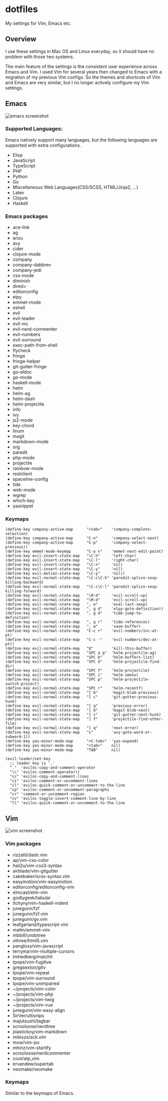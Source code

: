 # dotfiles
My settings for Vim, Emacs etc.

## Overview
I use these settings in Mac OS and Linux everyday, so it should have no problem with those two systems. 

The main feature of the settings is the consistent user experience across Emacs and Vim. I used Vim for several years then changed to Emacs with a migration of my previous Vim configs. So the themes and shortcuts of Vim and Emacs are very similar, but I no longer actively configure my Vim settings.

## Emacs

![emacs screenshot][emacs-image]

### Supported Languages:
Emacs natively support many languages, but the following languages are supported with extra configurations.
* Elisp
* JavaScript
* TypeScript
* PHP
* Python
* Go
* Miscellaneous Web Languages(CSS/SCSS, HTML/Jinja2, ...)
* Latex
* Clojure
* Haskell

### Emacs packages
* ace-link
* ag
* anzu
* avy
* cider
* clojure-mode
* company
* company-dabbrev
* company-jedi
* css-mode
* diminish
* dired+
* editorconfig
* elpy
* emmet-mode
* eshell
* evil
* evil-leader
* evil-mc
* evil-nerd-commenter
* evil-numbers
* evil-surround
* exec-path-from-shell
* flycheck
* fringe
* fringe-helper
* git-gutter-fringe
* go-eldoc
* go-mode
* haskell-mode
* helm
* helm-ag
* helm-dash
* helm-projectile
* info
* ivy
* js2-mode
* key-chord
* linum
* magit
* markdown-mode
* org
* paredit
* php-mode
* projectile
* rainbow-mode
* restclient
* spaceline-config
* tide
* web-mode
* wgrep
* which-key
* yasnippet

### Keymaps
```elisp
(define-key company-active-map      "<tab>"    'company-complete-selection)
(define-key company-active-map      "C-n"      'company-select-next)
(define-key company-active-map      "C-p"      'company-select-previous))
(define-key emmet-mode-keymap       "C-y n"    'emmet-next-edit-point)
(define-key evil-insert-state-map   "\C-h"     'left-char)
(define-key evil-insert-state-map   "\C-l"     'right-char)
(define-key evil-insert-state-map   "\C-n"     'nil)
(define-key evil-insert-state-map   "\C-y"     'nil)
(define-key evil-motion-state-map   "\C-y"     'nil))
(define-key evil-normal-state-map   "\C-c\C-h" 'paredit-splice-sexp-killing-backward)
(define-key evil-normal-state-map   "\C-c\C-l" 'paredit-splice-sexp-killing-forward)
(define-key evil-normal-state-map   "\M-d"     'evil-scroll-up)
(define-key evil-normal-state-map   "\M-d"     'evil-scroll-up)
(define-key evil-normal-state-map   ", e"      'eval-last-sexp)
(define-key evil-normal-state-map   ", g d"    'elpy-goto-definition))
(define-key evil-normal-state-map   ", g d"    'tide-jump-to-definition)
(define-key evil-normal-state-map   ", g r"    'tide-references)
(define-key evil-normal-state-map   ", w"      'save-buffer)
(define-key evil-normal-state-map   "C-c +"    'evil-numbers/inc-at-pt)
(define-key evil-normal-state-map   "C-c -"    'evil-numbers/dec-at-pt))
(define-key evil-normal-state-map   "Q"        'kill-this-buffer)
(define-key evil-normal-state-map   "SPC a g"  'helm-projectile-ag)
(define-key evil-normal-state-map   "SPC b"    'helm-buffers-list)
(define-key evil-normal-state-map   "SPC d"    'helm-projectile-find-dir)
(define-key evil-normal-state-map   "SPC f"    'helm-projectile)
(define-key evil-normal-state-map   "SPC i"    'helm-imenu)
(define-key evil-normal-state-map   "SPC p"    'helm-projectile-switch-project)
(define-key evil-normal-state-map   "SPC r"    'helm-recentf)
(define-key evil-normal-state-map   "[ b"      'magit-blob-previous)
(define-key evil-normal-state-map   "[ c"      'git-gutter:previous-hunk)
(define-key evil-normal-state-map   "[ q"      'previous-error)
(define-key evil-normal-state-map   "] b"      'magit-blob-next)
(define-key evil-normal-state-map   "] c"      'git-gutter:next-hunk)
(define-key evil-normal-state-map   "] f"      'projectile-find-other-file)
(define-key evil-normal-state-map   "] q"      'next-error)
(define-key evil-normal-state-map   "s"        'avy-goto-word-or-subword-1))
(define-key yas-minor-mode-map      "<C-tab>"  'yas-expand)
(define-key yas-minor-mode-map      "<tab>"    nil)
(define-key yas-minor-mode-map      "TAB"      nil)

(evil-leader/set-key
  ;; leader key is ','
  "."  'evilnc-copy-and-comment-operator
  "\\" 'evilnc-comment-operator))
  "cc" 'evilnc-copy-and-comment-lines
  "ci" 'evilnc-comment-or-uncomment-lines
  "cl" 'evilnc-quick-comment-or-uncomment-to-the-line
  "cp" 'evilnc-comment-or-uncomment-paragraphs
  "cr" 'comment-or-uncomment-region
  "cv" 'evilnc-toggle-invert-comment-line-by-line
  "ll" 'evilnc-quick-comment-or-uncomment-to-the-line
```

## Vim

![vim screenshot][vim-image]

### Vim packages
* rizzatti/dash.vim
* ap/vim-css-color
* hail2u/vim-css3-syntax
* airblade/vim-gitgutter
* cakebaker/scss-syntax.vim
* easymotion/vim-easymotion
* editorconfig/editorconfig-vim
* elmcast/elm-vim
* godlygeek/tabular
* itchyny/vim-haskell-indent
* junegunn/fzf
* junegunn/fzf.vim
* junegunn/gv.vim
* leafgarland/typescript-vim
* mattn/emmet-vim
* mbbill/undotree
* othree/html5.vim
* pangloss/vim-javascript
* terryma/vim-multiple-cursors
* tmhedberg/matchit
* tpope/vim-fugitive
* gregsexton/gitv
* tpope/vim-repeat
* tpope/vim-surround
* tpope/vim-unimpaired
* ~/projects/vim-color
* ~/projects/vim-php
* ~/projects/vim-twig
* ~/projects/vim-vue
* junegunn/vim-easy-align
* SirVer/ultisnips
* majutsushi/tagbar
* scrooloose/nerdtree
* plasticboy/vim-markdown
* mileszs/ack.vim
* mxw/vim-jsx
* mhinz/vim-startify
* scrooloose/nerdcommenter
* coot/atp_vim
* ervandew/supertab
* neomake/neomake

### Keymaps
Similar to the keymaps of Emacs.

[emacs-image]: http://i.imgur.com/lb49eOW.png
[vim-image]: http://imgur.com/VDJFKSr.png
